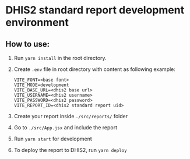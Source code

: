 # DHIS2 standard report development environment

## How to use:

1.  Run `yarn install` in the root directory.
2.  Create `.env` file in root directory with content as following example:

        VITE_FONT=<base font>
        VITE_MODE=development
        VITE_BASE_URL=<dhis2 base url>
        VITE_USERNAME=<dhis2 username>
        VITE_PASSWORD=<dhis2 password>
        VITE_REPORT_ID=<dhis2 standard report uid>

3.  Create your report inside `./src/reports/` folder
4.  Go to `./src/App.jsx` and include the report
5.  Run `yarn start` for development
6.  To deploy the report to DHIS2, run `yarn deploy`
